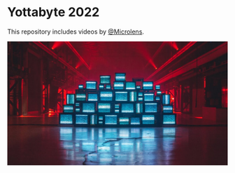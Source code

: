 # Yottabyte 2022

This repository includes videos by [@Microlens](https://github.com/microlens).

![banner](yottabyte.jpg)
